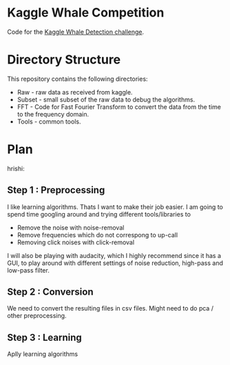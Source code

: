 Kaggle Whale Competition
========================

Code for the 
[Kaggle Whale Detection challenge](http://www.kaggle.com/c/whale-detection-challenge).

Directory Structure
===================

This repository contains the following directories:

* Raw - raw data as received from kaggle.
* Subset - small subset of the raw data to debug the algorithms.
* FFT - Code for Fast Fourier Transform to convert the data from
  the time to the frequency domain.
* Tools - common tools.

Plan
====

hrishi:

Step 1 : Preprocessing
-----------------------

I like learning algorithms. Thats I want to make their job easier.
I am going to spend time googling around and trying different tools/libraries to 

* Remove the noise with noise-removal
* Remove frequencies which do not correspong to up-call
* Removing click noises with click-removal

I will also be playing with audacity, which I highly recommend since it has a GUI, to play around with different settings 
of noise reduction, high-pass and low-pass filter.

Step 2 : Conversion
--------------------

We need to convert the resulting files in csv files. Might need to do pca / other preprocessing.


Step 3 : Learning
------------------
Aplly learning algorithms